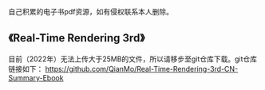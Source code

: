 自己积累的电子书pdf资源，如有侵权联系本人删除。

## 《Real-Time Rendering 3rd》
目前（2022年）无法上传大于25MB的文件，所以请移步至git仓库下载。git仓库链接如下：
https://github.com/QianMo/Real-Time-Rendering-3rd-CN-Summary-Ebook

